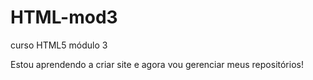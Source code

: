 # HTML-mod3
 curso HTML5 módulo 3

 Estou aprendendo a criar site e agora vou gerenciar meus repositórios!
 
